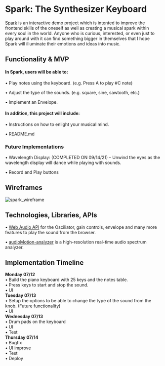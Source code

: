 # Spark: The Synthesizer Keyboard


[Spark](https://canberkvarli.github.io/spark/) is an interactive demo project which is intented to improve the frontend skills of the oneself as well as creating a musical spark within every soul in the world. Anyone who is curious, interested, or even just to play around with it can find something bigger in themselves that I hope Spark will illuminate their emotions and ideas into music. 


## Functionality & MVP


#### In Spark, users will be able to:

• Play notes using the keyboard. (e.g. Press A to play #C note)

• Adjust the type of the sounds. (e.g. square, sine, sawtooth, etc.)

• Implement an Envelope.

#### In addition, this project will include:

• Instructions on how to enlight your musical mind.  
 
• README.md


### Future Implementations

• Wavelength Display: (COMPLETED ON 09/14/21)
  – Unwind the eyes as the wavelength display will dance while playing with sounds.
  
• Record and Play buttons  
## Wireframes

![spark_wireframe](https://user-images.githubusercontent.com/25483888/125225888-dca08580-e284-11eb-8c9e-553d94356d7d.png)

## Technologies, Libraries, APIs

• [Web Audio API](https://developer.mozilla.org/en-US/docs/Web/API/Web_Audio_API) for the Osciliator, gain controls, envelope and many more features to play the sound from the browser.

• [audioMotion-analyzer](https://audiomotion.dev/#/) is a high-resolution real-time audio spectrum analyzer.  

## Implementation Timeline

**Monday 07/12**  
• Build the piano keyboard with 25 keys and the notes table.  
• Press keys to start and stop the sound.  
• UI  
**Tuesday 07/13**  
• Setup the options to be able to change the type of the sound from the knob. (Future functionality)   
• UI  
**Wednesday 07/13**  
• Drum pads on the keyboard  
• UI  
• Test  
**Thursday 07/14**  
• Bugfix  
• UI improve  
• Test  
• Deploy  


